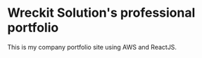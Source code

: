 # Wreckit Solution's professional portfolio

This is my company portfolio site using AWS and ReactJS.